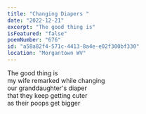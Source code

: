 ```yaml
---
title: "Changing Diapers "
date: "2022-12-21"
excerpt: "The good thing is"
isFeatured: "false"
poemNumber: "676"
id: "a58a82f4-571c-4413-8a4e-e02f300bf330"
location: "Morgantown WV"
---
```


The good thing is  
my wife remarked while changing  
our granddaughter's diaper  
that they keep getting cuter  
as their poops get bigger
